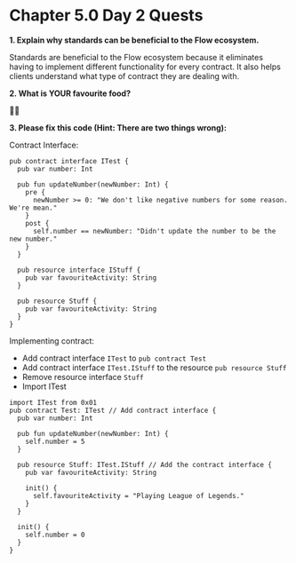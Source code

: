 # Chapter 5.0 Day 2 Quests

**1. Explain why standards can be beneficial to the Flow ecosystem.**

Standards are beneficial to the Flow ecosystem because it eliminates having to implement different functionality for every contract. It also helps clients understand what type of contract they are dealing with. 

**2. What is YOUR favourite food?**

🎂🍰

**3. Please fix this code (Hint: There are two things wrong):**

Contract Interface:
```cadence
pub contract interface ITest {
  pub var number: Int
  
  pub fun updateNumber(newNumber: Int) {
    pre {
      newNumber >= 0: "We don't like negative numbers for some reason. We're mean."
    }
    post {
      self.number == newNumber: "Didn't update the number to be the new number."
    }
  }

  pub resource interface IStuff {
    pub var favouriteActivity: String
  }

  pub resource Stuff {
    pub var favouriteActivity: String
  }
}
```
Implementing contract:

  * Add contract interface `ITest` to `pub contract Test`
  * Add contract interface `ITest.IStuff` to the resource `pub resource Stuff`
  * Remove resource interface `Stuff`
  * Import ITest
```cadence
import ITest from 0x01
pub contract Test: ITest // Add contract interface {
  pub var number: Int
  
  pub fun updateNumber(newNumber: Int) {
    self.number = 5
  }

  pub resource Stuff: ITest.IStuff // Add the contract interface {
    pub var favouriteActivity: String

    init() {
      self.favouriteActivity = "Playing League of Legends."
    }
  }

  init() {
    self.number = 0
  }
}
```
